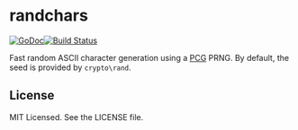 # randchars
[![GoDoc](https://godoc.org/github.com/mohae/randchars?status.svg)](https://godoc.org/github.com/mohae/randchars)[![Build Status](https://travis-ci.org/mohae/randchars.png)](https://travis-ci.org/mohae/randchars)

Fast random ASCII character generation using a [PCG](http://www.pcg-random.org/) PRNG.  By default, the seed is provided by `crypto\rand`.

## License
MIT Licensed.  See the LICENSE file.
